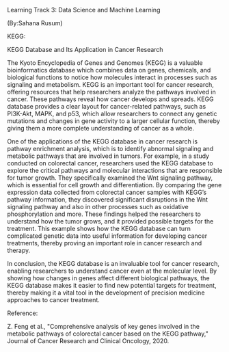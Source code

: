 Learning Track 3: Data Science and Machine Learning 

(By:Sahana Rusum)

KEGG:

KEGG Database and Its Application in Cancer Research

The Kyoto Encyclopedia of Genes and Genomes (KEGG) is a valuable bioinformatics database which combines data on genes, chemicals, and biological functions to notice how molecules interact in processes such as signaling and metabolism. KEGG is an important tool for cancer research, offering resources that help researchers analyze the pathways involved in cancer. These pathways reveal how cancer develops and spreads. KEGG database provides a clear layout for cancer-related pathways, such as PI3K-Akt, MAPK, and p53, which allow researchers to connect any genetic mutations and changes in gene activity to a larger cellular function, thereby giving them a more complete understanding of cancer as a whole.

One of the applications of the KEGG database in cancer research is pathway enrichment analysis, which is to identify abnormal signaling and metabolic pathways that are involved in tumors. For example, in a study conducted on colorectal cancer, researchers used the KEGG database to explore the critical pathways and molecular interactions that are responsible for tumor growth. They specifically examined the Wnt signaling pathway, which is essential for cell growth and differentiation. By comparing the gene expression data collected from colorectal cancer samples with KEGG’s pathway information, they discovered significant disruptions in the Wnt signaling pathway and also in other processes such as oxidative phosphorylation and more. These findings helped the researchers to understand how the tumor grows, and it provided possible targets for the treatment. This example shows how the KEGG database can turn complicated genetic data into useful information for developing cancer treatments, thereby proving an important role in cancer research and therapy.

In conclusion, the KEGG database is an invaluable tool for cancer research, enabling researchers to understand cancer even at the molecular level. By showing how changes in genes affect different biological pathways, the KEGG database makes it easier to find new potential targets for treatment, thereby making it a vital tool in the development of precision medicine approaches to cancer treatment.

Reference:

Z. Feng et al., "Comprehensive analysis of key genes involved in the metabolic pathways of colorectal cancer based on the KEGG pathway," Journal of Cancer Research and Clinical Oncology, 2020.
